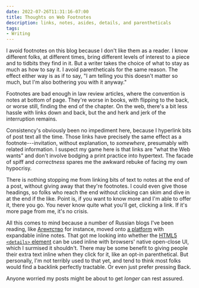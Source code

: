 ```yaml
---
date: 2022-07-26T11:31:16-07:00
title: Thoughts on Web Footnotes
description: links, notes, asides, details, and parentheticals
tags:
- Writing
---
```


I avoid footnotes on this blog because I don't like them as a reader.  I know different folks, at different times, bring different levels of interest to a piece and to tidbits they find in it.  But a writer takes the choice of what to stay as much as how to say it.  I avoid parentheticals for the same reason.  The effect either way is as if to say, "I am telling you this doesn't matter so much, but I'm also bothering you with it anyway."

Footnotes are bad enough in law review articles, where the convention is notes at bottom of page.  They're worse in books, with flipping to the back, or worse still, finding the end of the chapter.  On the web, there's a bit less hassle with links down and back, but the and herk and jerk of the interruption remains.

Consistency's obviously been no impediment here, because I hyperlink bits of post text all the time.  Those links have precisely the same effect as a footnote---invitation, without explanation, to _somewhere_, presumably with related information.  I suspect my game here is that links are "what the Web wants" and don't involve bodging a print practice into hypertext.  The facade of spiff and _correctness_ spares me the awkward rebuke of facing my own hypocrisy.

There is nothing stopping me from linking bits of text to notes at the end of a post, without giving away that they're footnotes.  I could even give those headings, so folks who reach the end without clicking can skim and dive in at the end if the like.  Point is, if you want to know more and I'm able to offer it, there you go.  You never know quite what you'll get, clicking a link.  If it's more page from me, it's no crisis.

All this comes to mind because a number of Russian blogs I've been reading, like [Агентство](https://www.agents.media/) for instance, moved onto [a platform](https://setka.io/) with expandable inline notes.  That got me looking into whether the [HTML5 `<details>` element](https://developer.mozilla.org/en-US/docs/Web/HTML/Element/details) can be used inline with browsers' native open-close UI, which I surmised it shouldn't.  There may be some benefit to giving people their extra text inline when they click for it, like an opt-in parenthetical.  But personally, I'm not terribly used to that yet, and tend to think most folks would find a backlink perfectly tractable.  Or even just prefer pressing Back.

Anyone worried my posts might be about to get _longer_ can rest assured.
